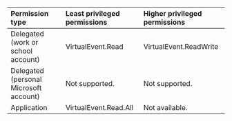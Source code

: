 |Permission type|Least privileged permissions|Higher privileged permissions|
|:---|:---|:---|
|Delegated (work or school account)|VirtualEvent.Read|VirtualEvent.ReadWrite|
|Delegated (personal Microsoft account)|Not supported.|Not supported.|
|Application|VirtualEvent.Read.All|Not available.|
